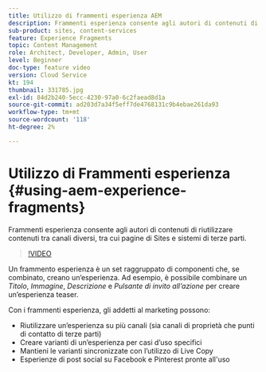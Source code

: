 ```yaml
---
title: Utilizzo di frammenti esperienza AEM
description: Frammenti esperienza consente agli autori di contenuti di riutilizzare contenuti tra canali diversi, tra cui pagine di Sites e sistemi di terze parti.
sub-product: sites, content-services
feature: Experience Fragments
topic: Content Management
role: Architect, Developer, Admin, User
level: Beginner
doc-type: feature video
version: Cloud Service
kt: 194
thumbnail: 331785.jpg
exl-id: 84d2b240-5ecc-4230-97a0-6c2faead8d1a
source-git-commit: ad203d7a34f5eff7de4768131c9b4ebae261da93
workflow-type: tm+mt
source-wordcount: '118'
ht-degree: 2%

---
```


# Utilizzo di Frammenti esperienza {#using-aem-experience-fragments}

Frammenti esperienza consente agli autori di contenuti di riutilizzare contenuti tra canali diversi, tra cui pagine di Sites e sistemi di terze parti.

>[!VIDEO](https://video.tv.adobe.com/v/331785/?quality=12&learn=on)

Un frammento esperienza è un set raggruppato di componenti che, se combinato, creano un’esperienza. Ad esempio, è possibile combinare un *Titolo*, *Immagine*, *Descrizione* e *Pulsante di invito all’azione* per creare un’esperienza teaser.

Con i frammenti esperienza, gli addetti al marketing possono:

* Riutilizzare un’esperienza su più canali (sia canali di proprietà che punti di contatto di terze parti)
* Creare varianti di un’esperienza per casi d’uso specifici
* Mantieni le varianti sincronizzate con l’utilizzo di Live Copy
* Esperienze di post social su Facebook e Pinterest pronte all&#39;uso
